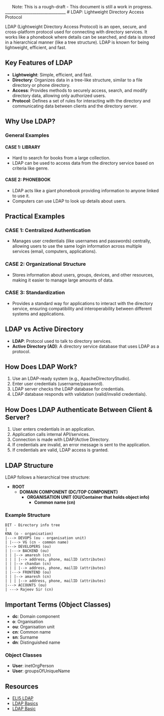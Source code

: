 <div align=center>
Note: This is a rough-draft - This document is still a work in progress.
</div>
_______________________________
# LDAP: Lightweight Directory Access Protocol

LDAP (Lightweight Directory Access Protocol) is an open, secure, and cross-platform protocol used for connecting with directory services. It works like a phonebook where details can be searched, and data is stored in a hierarchical manner (like a tree structure). LDAP is known for being lightweight, efficient, and fast.

## Key Features of LDAP

- **Lightweight**: Simple, efficient, and fast.
- **Directory**: Organizes data in a tree-like structure, similar to a file directory or phone directory.
- **Access**: Provides methods to securely access, search, and modify directory data, allowing only authorized users.
- **Protocol**: Defines a set of rules for interacting with the directory and communicating data between clients and the directory server.

## Why Use LDAP?

### General Examples

#### CASE 1: LIBRARY
- Hard to search for books from a large collection.
- LDAP can be used to access data from the directory service based on criteria like genre.

#### CASE 2: PHONEBOOK
- LDAP acts like a giant phonebook providing information to anyone linked to use it.
- Computers can use LDAP to look up details about users.

## Practical Examples

### CASE 1: Centralized Authentication
- Manages user credentials (like usernames and passwords) centrally, allowing users to use the same login information across multiple services (email, computers, applications).

### CASE 2: Organizational Structure
- Stores information about users, groups, devices, and other resources, making it easier to manage large amounts of data.

### CASE 3: Standardization
- Provides a standard way for applications to interact with the directory service, ensuring compatibility and interoperability between different systems and applications.

## LDAP vs Active Directory

- **LDAP**: Protocol used to talk to directory services.
- **Active Directory (AD)**: A directory service database that uses LDAP as a protocol.

## How Does LDAP Work?

1. Use an LDAP-ready system (e.g., ApacheDirectoryStudio).
2. Enter user credentials (username/password).
3. LDAP server checks the LDAP database for credentials.
4. LDAP database responds with validation (valid/invalid credentials).

## How Does LDAP Authenticate Between Client & Server?

1. User enters credentials in an application.
2. Application calls internal API/services.
3. Connection is made with LDAP/Active Directory.
4. If credentials are invalid, an error message is sent to the application.
5. If credentials are valid, LDAP access is granted.

## LDAP Structure

LDAP follows a hierarchical tree structure:
- **ROOT**
  - **DOMAIN COMPONENT (DC/TOP COMPONENT)**
    - **ORGANISATION UNIT (OU/Container that holds object info)**
      - **Common name (cn)**

### Example Structure
```
DIT - Directory info tree
|
KNA (o - organisation)
|---> DEVOPS (ou - organisation unit)
| |---> VG (cn - common name)
|---> DEVELOPERS (ou)
| |---> BACKEND (ou)
| | |--> amaresh (cn)
| | | |--> address, phone, mailID (attributes)
| | |--> chandan (cn)
| | | |--> address, phone, mailID (attributes)
| |---> FRONTEND (ou)
| | |--> amaresh (cn)
| | | |--> address, phone, mailID (attributes)
|---> ACCOUNTS (ou)
| ---> Rajeev Sir (cn)
```

## Important Terms (Object Classes)

- **dc**: Domain component
- **o**: Organisation
- **ou**: Organisation unit
- **cn**: Common name
- **sn**: Surname
- **dn**: Distinguished name

### Object Classes

- **User**: inetOrgPerson
- **User**: groupsOfUniqueName

## Resources
- [ELI5 LDAP](https://www.reddit.com/r/explainlikeimfive/comments/jtzft/eli5_ldap/)
- [LDAP Basics](https://www.youtube.com/watch?v=Xp9kLn9vRmw)
- [LDAP Basic](https://www.reddit.com/r/devops/comments/e89spr/comment/fabjom2/?utm_source=share&utm_medium=web3x&utm_name=web3xcss&utm_term=1&utm_content=share_button)
